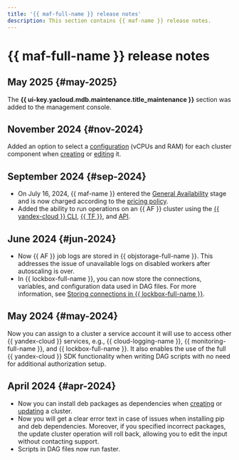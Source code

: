 ```yaml
---
title: '{{ maf-full-name }} release notes'
description: This section contains {{ maf-name }} release notes.
---
```


# {{ maf-full-name }} release notes

## May 2025 {#may-2025}

The **{{ ui-key.yacloud.mdb.maintenance.title_maintenance }}** section was added to the management console.

## November 2024 {#nov-2024}

Added an option to select a [configuration](concepts/index.md#presets) (vCPUs and RAM) for each cluster component when [creating](operations/cluster-create.md) or [editing](operations/cluster-update.md) it.

## September 2024 {#sep-2024}

* On July 16, 2024, {{ maf-name }} entered the [General Availability](../overview/concepts/launch-stages.md) stage and is now charged according to the [pricing policy](pricing.md).
* Added the ability to run operations on an {{ AF }} cluster using the [{{ yandex-cloud }} CLI](../cli/cli-ref/managed-airflow/cli-ref/index.md), [{{ TF }}](tf-ref.md), and [API](api-ref/authentication.md).

## June 2024 {#jun-2024}

* Now {{ AF }} job logs are stored in {{ objstorage-full-name }}. This addresses the issue of unavailable logs on disabled workers after autoscaling is over.
* In {{ lockbox-full-name }}, you can now store the connections, variables, and configuration data used in DAG files. For more information, see [Storing connections in {{ lockbox-full-name }}](operations/lockbox-secrets-in-maf-cluster.md).

## May 2024 {#may-2024}

Now you can assign to a cluster a service account it will use to access other {{ yandex-cloud }} services, e.g., {{ cloud-logging-name }}, {{ monitoring-full-name }}, and {{ lockbox-full-name }}. It also enables the use of the full {{ yandex-cloud }} SDK functionality when writing DAG scripts with no need for additional authorization setup.

## April 2024 {#apr-2024}

* Now you can install deb packages as dependencies when [creating](operations/cluster-create.md) or [updating](operations/cluster-update.md) a cluster.
* Now you will get a clear error text in case of issues when installing pip and deb dependencies. Moreover, if you specified incorrect packages, the update cluster operation will roll back, allowing you to edit the input without contacting support.
* Scripts in DAG files now run faster.
